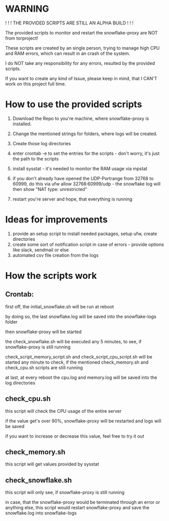 # WARNING

 ! ! ! THE PROVIDED SCRIPTS ARE STILL AN ALPHA BUILD ! ! !

The provided scripts to monitor and restart the snowflake-proxy are NOT from torproject!

These scripts are created by an single person, trying to manage high CPU and RAM errors, which can result in an crash of the system.

I do NOT take any responsibility for any errors, resulted by the provided scripts.

If you want to create any kind of Issue, please keep in mind, that I CAN'T work on this project full time.


# How to use the provided scripts

1. Download the Repo to you're machine, where snowflake-proxy is installed.

2. Change the mentioned strings for folders, where logs will be created.

3. Create those log directories

4. enter crontab -e to set the entries for the scripts - don't worry, it's just the path to the scripts

5. install sysstat - it's needed to monitor the RAM usage via mpstat

6. if you don't already have opened the UDP-Portrange from 32768 to 60999, do this via ufw allow 32768:60999/udp - the snowflake log will then show "NAT type: unrestricted"

7. restart you're server and hope, that everything is running



# Ideas for improvements

1. provide an setup script to install needed packages, setup ufw, create directories
2. create some sort of notification script in case of errors - provide options like slack, sendmail or else
3. automated csv file creation from the logs


# How the scripts work

Crontab: 
--------
first off, the initial_snowflake.sh will be run at reboot

by doing so, the last snowflake.log will be saved into the snowflake-logs folder

then snowflake-proxy will be started


the check_snowflake.sh will be executed any 5 minutes, to see, if snowflake-proxy is still running

check_script_memory_script.sh and check_script_cpu_script.sh will be started any minute to check, if the mentioned check_memory.sh and check_cpu.sh scripts are still running


at last, at every reboot the cpu.log and memory.log will be saved into the log directories


check_cpu.sh
------------
this script will check the CPU usage of the entire server

if the value get's over 90%, snowflake-proxy will be restarted and logs will be saved

if you want to increase or decrease this value, feel free to try it out


check_memory.sh
---------------
this script will get values provided by sysstat


check_snowflake.sh
------------------
this script will only see, if snowflake-proxy is still running

in case, that the snowflake-proxy would be terminated through an error or anything else, this script would restart snowflake-proxy and save the snowflake.log into snowflake-logs
